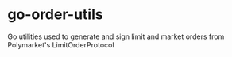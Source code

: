 # go-order-utils
Go utilities used to generate and sign limit and market orders from Polymarket's LimitOrderProtocol
